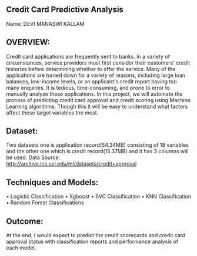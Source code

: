 ## Credit Card Predictive Analysis

Name: DEVI MANASWI KALLAM

## OVERVIEW:

Credit card applications are frequently sent to banks. In a variety of circumstances, service providers must first consider their customers' credit histories before determining whether to offer the service. Many of the applications are turned down for a variety of reasons, including large loan balances, low-income levels, or an applicant's credit report having too many enquiries. It is tedious, time-consuming, and prone to error to manually analyze these applications. In this project, we will automate the process of predicting credit card approval and credit scoring using Machine Learning algorithms. Though this it will be easy to understand what factors affect these target variables the most.

## Dataset:

Two datasets one is application record(54.34MB) consisting of 18 variables and the other one which is credit record(15.37MB) and it has 3 columns will be used.
Data Source: http://archive.ics.uci.edu/ml/datasets/credit+approval

## Techniques and Models:

•	Logistic Classification
•	Xgboost
•	SVC Classification
•	KNN Classification
•	Random Forest Classifications

## Outcome:

At the end, I would expect to predict the credit scorecards and credit card approval status with classification reports and performance analysis of each model.

